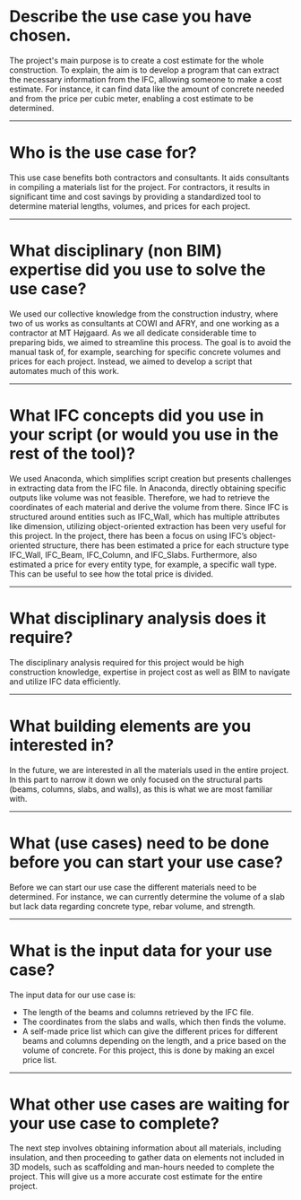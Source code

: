 # Describe the use case you have chosen.

The project's main purpose is to create a cost estimate for the whole construction. To explain, the aim is to develop a program that can extract the necessary information from the IFC, allowing someone to make a cost estimate. For instance, it can find data like the amount of concrete needed and from the price per cubic meter, enabling a cost estimate to be determined.

---

# Who is the use case for?

This use case benefits both contractors and consultants. It aids consultants in compiling a materials list for the project. For contractors, it results in significant time and cost savings by providing a standardized tool to determine material lengths, volumes, and prices for each project.

---

# What disciplinary (non BIM) expertise did you use to solve the use case?

We used our collective knowledge from the construction industry, where two of us works as consultants at COWI and AFRY, and one working as a contractor at MT Højgaard. As we all dedicate considerable time to preparing bids, we aimed to streamline this process. The goal is to avoid the manual task of, for example, searching for specific concrete volumes and prices for each project. Instead, we aimed to develop a script that automates much of this work.

---

# What IFC concepts did you use in your script (or would you use in the rest of the tool)?

We used Anaconda, which simplifies script creation but presents challenges in extracting data from the IFC file. In Anaconda, directly obtaining specific outputs like volume was not feasible. Therefore, we had to retrieve the coordinates of each material and derive the volume from there. Since IFC is structured around entities such as IFC_Wall, which has multiple attributes like dimension, utilizing object-oriented extraction has been very useful for this project. In the project, there has been a focus on using IFC’s object-oriented structure, there has been estimated a price for each structure type IFC_Wall, IFC_Beam, IFC_Column, and IFC_Slabs. Furthermore, also estimated a price for every entity type, for example, a specific wall type. This can be useful to see how the total price is divided.

---

# What disciplinary analysis does it require?

The disciplinary analysis required for this project would be high construction knowledge, expertise in project cost as well as BIM to navigate and utilize IFC data efficiently.

---

# What building elements are you interested in?

In the future, we are interested in all the materials used in the entire project. In this part to narrow it down we only focused on the structural parts (beams, columns, slabs, and walls), as this is what we are most familiar with.

---

# What (use cases) need to be done before you can start your use case?

Before we can start our use case the different materials need to be determined. For instance, we can currently determine the volume of a slab but lack data regarding concrete type, rebar volume, and strength.

---

# What is the input data for your use case?

The input data for our use case is:

- The length of the beams and columns retrieved by the IFC file.
- The coordinates from the slabs and walls, which then finds the volume.
- A self-made price list which can give the different prices for different beams and columns depending on the length, and a price based on the volume of concrete. For this project, this is done by making an excel price list.

---

# What other use cases are waiting for your use case to complete?

The next step involves obtaining information about all materials, including insulation, and then proceeding to gather data on elements not included in 3D models, such as scaffolding and man-hours needed to complete the project. This will give us a more accurate cost estimate for the entire project.
